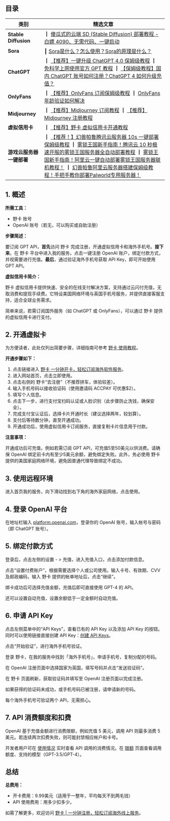 ## 目录

| 类别              | 精选文章                                                                   |
|-------------------|----------------------------------------------------------------------------|
| **Stable Diffusion** | ┃ [傻瓜式的云端 SD (Stable Diffusion) 部署教程 - 白嫖 4090、无需代码、一键启动](https://bit.ly/bewildcard)        |
| **Sora**          | ┃ [Sora是什么？怎么使用？Sora的原理是什么？](https://bit.ly/bewildcard)                  |
| **ChatGPT**       | ┃ [【推荐】一键升级 ChatGPT 4.0 保姆级教程](https://bit.ly/bewildcard) ┃ [免科学上网使用官方 GPT 教程](https://bit.ly/bewildcard) ┃ [【保姆级教程】国内 ChatGPT 账号如何注册？ChatGPT 4 如何升级充值？](https://bit.ly/bewildcard) |
| **OnlyFans**      | ┃ [【推荐】OnlyFans 订阅保姆级教程](https://bit.ly/bewildcard) ┃ [OnlyFans 年龄验证如何解决](https://bit.ly/bewildcard) |
| **Midjourney**    | ┃ [【推荐】Midjourney 订阅教程](https://bit.ly/bewildcard) ┃ [【推荐】Midjourney 注册教程](https://bit.ly/bewildcard) |
| **虚拟信用卡**      | ┃ [【推荐】野卡 虚拟信用卡开通教程](https://bit.ly/bewildcard)                  |
| **游戏云服务器一键部署** | ┃ [【推荐！】幻兽帕鲁腾讯云服务器 10s 一键部署保姆级教程](https://bit.ly/bewildcard) ┃ [雾锁王国新手指南！腾讯云 10 秒极速开服的雾锁王国服务器全自动部署教程](https://bit.ly/bewildcard) ┃ [雾锁王国新手指南！阿里云一键自动部署雾锁王国服务器联机教程！](https://bit.ly/bewildcard) ┃ [幻兽帕鲁阿里云服务器搭建保姆级教程！手把手教你部署Palworld专用服务器！](https://bit.ly/bewildcard) |

## 1. 概述

**所需工具：**

- 野卡 账号
- OpenAI 账号（若无，可以购买或自助注册）

**步骤简述：**

要订阅 GPT API，**首先**访问 野卡 完成注册，开通虚拟信用卡和海外手机号。**接下来**，在 野卡 平台中进入我的服务，点击一键注册 OpenAI 账户，绑定付款方式，并视需要进行充值。**最后**，通过验证海外手机号获取 API Key，即可开始使用 GPT API。

**虚拟信用卡简介：**

野卡 虚拟信用卡提供快速、安全的在线支付解决方案，支持通过云闪付充值，无取消费和提现手续费。它特设美国网络环境与英国手机号服务，并提供直接客服支持，适合全球业务需求。

简单来说，若需订阅国外服务（如 ChatGPT 或 OnlyFans），可以通过 野卡 提供的虚拟信用卡进行支付。

## 2. 开通虚拟卡

为方便读者，此处仅列出简要步骤，详细指南可参考 [野卡 使用教程](https://bit.ly/bewildcard)。

**开通步骤如下：**

1. 点击链接进入 [野卡 一分钟开卡，轻松订阅海外软件服务](https://bit.ly/bewildcard)。
2. 进入网站首页，点击立即使用。
3. 点击右侧的 野卡“去注册”（不推荐拼车，体验较差）。
4. 输入手机号码以接收验证码（使用邀请码 ACCPAY 可优惠$2）。
5. 填写个人信息。
6. 点击下一步，进行支付宝扫码认证或人脸识别（此步骤防止洗钱，确保安全）。
7. 完成支付宝认证后，选择卡片开通时长（建议选择两年，较划算）。
8. 支付后等待数分钟，直至开通成功。
9. 开通成功后，使用虚拟信用卡订阅服务，直接复制卡片信息用于付款。

**注意事项：**

开通成功后可充值，例如若需订阅 GPT API，可充值5至50美元以供消费。请确保 OpenAI 绑定前卡内有至少5美元余额，避免绑定失败。此外，务必使用 野卡 提供的美国家庭网络环境，避免因普通代理导致绑定不成功。

## 3. 使用远程环境

进入首页我的服务，向下滑动找到右下角的海外家庭网络，点击使用。

## 4. 登录 OpenAI 平台

在地址栏输入 [platform.openai.com](https://platform.openai.com)，登录你的 OpenAI 账号，输入帐号与密码（即 ChatGPT 账号）。

## 5. 绑定付款方式

登录后，点击左侧的设置 - > 充值，进入充值入口，点击添加付款信息。

点击“设置付费账户”，根据需要选择个人或公司使用。输入卡号、有效期、CVV 及邮政编码，输入 野卡 提供的帐单地址后，点击“继续”。

绑卡成功后可选择充值金额，充值后即可直接使用 GPT-4 的 API。

还可以设置自动充值，设置余额低于一定金额时自动充值。

## 6. 申请 API Key

点击左侧菜单中的“API Keys”，查看已有的 API Key 以及添加 API Key 的按钮。同时可以使用链接直接创建 API Key：[创建 API Keys](https://platform.openai.com/api-keys)。

点击“开始验证”，进行海外手机号验证。

登录 野卡，在我的服务中找到「海外手机号」，申请手机号，复制分配的号码。

在 OpenAI 注册页面中选择国家为英国，填写号码并点击“发送验证码”。

在 野卡 页面刷新，获取验证码并填写至 OpenAI 注册页面以完成注册。

如果获得的验证码未成功，或手机号码已被注册，请申请新的号码。

每个海外手机号可验证两个 API，无需担心。

## 7. API 消费额度和扣费

OpenAI 基于充值金额进行消费限额，例如充值 5 美元，调用 API 则最多消费 5 美元。若连续两次扣费失败，则可能封禁相应帐户和卡号。

开发者用户可在 [使用情况](https://platform.openai.com/usage) 实时查看 API 调用的消费情况。在 [限额](https://platform.openai.com/account/limits) 页面查看调用额度、支持的模型（GPT-3.5/GPT-4）。

## 总结

**总费用：**

- 开卡费用：9.99美元（适用于一整年，平均每天不到两毛钱）
- API 使用费用：用多少扣多少。

如需了解更多，欢迎访问 [野卡 | 一分钟注册，轻松订阅海外线上服务](https://bit.ly/bewildcard)。
